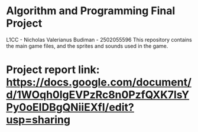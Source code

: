 # Algorithm and Programming Final Project 
  L1CC - Nicholas Valerianus Budiman - 2502055596
  This repository contains the main game files, and the sprites and sounds used in the game. 
# Project report link: https://docs.google.com/document/d/1WOqh0lgEVPzRc8n0PzfQXK7lsYPy0oEIDBgQNiiEXfI/edit?usp=sharing
